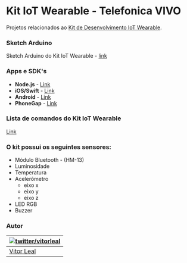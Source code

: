 # Kit IoT Wearable - Telefonica VIVO

Projetos relacionados ao [Kit de Desenvolvimento IoT Wearable](http://iot.telefonicabeta.com/kit-iot-wearable/).


### Sketch Arduino

Sketch Arduino do Kit IoT Wearable - [link](https://github.com/telefonicadigital/kit-iot-wearable-arduino)


### Apps e SDK's

- **Node.js** - [Link](https://github.com/telefonicadigital/kit-iot-wearable-node)
- **iOS/Swift** - [Link](https://github.com/telefonicadigital/kit-iot-wearable-ios)
- **Android** - [Link](https://github.com/telefonicadigital/kit-iot-wearable-android)
- **PhoneGap** - [Link](https://github.com/telefonicadigital/kit-iot-wearable-phonegap)


### Lista de comandos do Kit IoT Wearable

[Link](https://github.com/telefonicadigital/kit-iot-wearable/wiki/Comandos-padr%C3%B5es-do-Wearable)


### O kit possui os seguintes sensores:

- Módulo Bluetooth - (HM-13)
- Luminosidade
- Temperatura
- Acelerômetro
  - eixo x
  - eixo y
  - eixo z
- LED RGB
- Buzzer


### Autor
| [![twitter/vitorleal](http://gravatar.com/avatar/e133221d7fbc0dee159dca127d2f6f00?s=80)](http://twitter.com/vitorleal "Follow @vitorleal on Twitter") |
|---|
| [Vitor Leal](http://vitorleal.com) |

